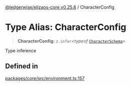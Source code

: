 [@ledgerwise/elizaos-core v0.25.8](../index.md) / CharacterConfig

# Type Alias: CharacterConfig

> **CharacterConfig**: `z.infer`\<*typeof* [`CharacterSchema`](../variables/CharacterSchema.md)\>

Type inference

## Defined in

[packages/core/src/environment.ts:157](https://github.com/elizaOS/eliza/blob/main/packages/core/src/environment.ts#L157)
